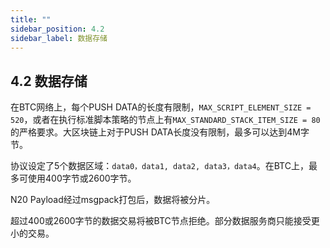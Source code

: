 ```yaml
---
title: ""
sidebar_position: 4.2
sidebar_label: 数据存储
---
```


## 4.2 数据存储

在BTC网络上，每个PUSH DATA的长度有限制，`MAX_SCRIPT_ELEMENT_SIZE = 520`，或者在执行标准脚本策略的节点上有`MAX_STANDARD_STACK_ITEM_SIZE = 80`的严格要求。大区块链上对于PUSH DATA长度没有限制，最多可以达到4M字节。

协议设定了5个数据区域：`data0，data1, data2, data3，data4`。在BTC上，最多可使用400字节或2600字节。

N20 Payload经过msgpack打包后，数据将被分片。

超过400或2600字节的数据交易将被BTC节点拒绝。部分数据服务商只能接受更小的交易。
